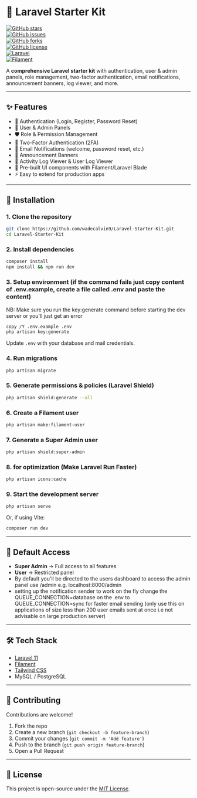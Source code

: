 # 📌 Laravel Starter Kit  

[![GitHub stars](https://img.shields.io/github/stars/wadecalvin9/Laravel-Starter-Kit?style=social)](https://github.com/wadecalvin9/Laravel-Starter-Kit/stargazers)  
[![GitHub issues](https://img.shields.io/github/issues/wadecalvin9/Laravel-Starter-Kit)](https://github.com/wadecalvin9/Laravel-Starter-Kit/issues)  
[![GitHub forks](https://img.shields.io/github/forks/wadecalvin9/Laravel-Starter-Kit?style=social)](https://github.com/wadecalvin9/Laravel-Starter-Kit/network/members)  
[![GitHub license](https://img.shields.io/github/license/wadecalvin9/Laravel-Starter-Kit)](https://github.com/wadecalvin9/Laravel-Starter-Kit/blob/main/LICENSE)  
[![Laravel](https://img.shields.io/badge/Laravel-11.x-red.svg)](https://laravel.com)  
[![Filament](https://img.shields.io/badge/Filament-3.x-blueviolet.svg)](https://filamentphp.com)  

A **comprehensive Laravel starter kit** with authentication, user & admin panels, role management, two-factor authentication, email notifications, announcement banners, log viewer, and more.  

---

## ✨ Features  

- 🔑 Authentication (Login, Register, Password Reset)  
- 👤 User & Admin Panels  
- 🛡️ Role & Permission Management  
- 📲 Two-Factor Authentication (2FA)  
- 📧 Email Notifications (welcome, password reset, etc.)  
- 📢 Announcement Banners  
- 📜 Activity Log Viewer & User Log Viewer  
- 🎨 Pre-built UI components with Filament/Laravel Blade  
- ⚡ Easy to extend for production apps  

---

## 🚀 Installation  

### 1. Clone the repository  
```bash
git clone https://github.com/wadecalvin9/Laravel-Starter-Kit.git
cd Laravel-Starter-Kit
```

### 2. Install dependencies  
```bash
composer install
npm install && npm run dev
```

### 3. Setup environment  (if the command fails just copy content of .env.example, create a file called .env and paste the content)
NB: Make sure you run the key:generate command before starting the dev server or you'll just get an error
```bash
copy /Y .env.example .env
php artisan key:generate
```

Update `.env` with your database and mail credentials.  

### 4. Run migrations  
```bash
php artisan migrate
```

### 5. Generate permissions & policies (Laravel Shield)  
```bash
php artisan shield:generate --all
```

### 6. Create a Filament user  
```bash
php artisan make:filament-user
```

### 7. Generate a Super Admin user  
```bash
php artisan shield:super-admin
```
### 8. for optimization (Make Laravel Run Faster)

```bash
php artisan icons:cache
```

### 9. Start the development server  
```bash
php artisan serve
```
Or, if using Vite:  
```bash
composer run dev
```
---

## 🔑 Default Access  

- **Super Admin** → Full access to all features  
- **User** → Restricted panel
- By default you'll be directed to the users dashboard to access the admin panel use /admin e.g. localhost:8000/admin
- setting up the notification sender to work on the fly change the QUEUE_CONNECTION=database on the .env to QUEUE_CONNECTION=sync for faster email sending (only use this on applications of size less than 200 user emails sent at once i.e not advisable on large production server)

---

## 🛠️ Tech Stack  

- [Laravel 11](https://laravel.com)  
- [Filament](https://filamentphp.com)  
- [Tailwind CSS](https://tailwindcss.com)  
- MySQL / PostgreSQL  

---

## 🤝 Contributing  

Contributions are welcome!  
1. Fork the repo  
2. Create a new branch (`git checkout -b feature-branch`)  
3. Commit your changes (`git commit -m 'Add feature'`)  
4. Push to the branch (`git push origin feature-branch`)  
5. Open a Pull Request  

---

## 📜 License  

This project is open-source under the [MIT License](LICENSE).  

